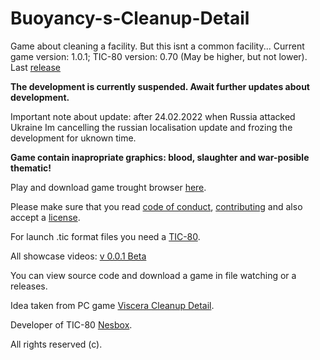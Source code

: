 # Buoyancy-s-Cleanup-Detail
Game about cleaning a facility. But this isnt a common facility...
Current game version: 1.0.1; TIC-80 version: 0.70 (May be higher, but not lower).
Last [release](https://github.com/BuoYancYdabl/Buoyancy-s-Cleanup-Detail/releases/tag/v.1.0.0-update)

**The development is currently suspended. Await further updates about development.**

Important note about update: after 24.02.2022 when Russia attacked Ukraine Im cancelling the russian localisation update and frozing the development for uknown time.

**Game contain inapropriate graphics: blood, slaughter and war-posible thematic!**

Play and download game trought browser [here](https://tic.computer/play?cart=879).

Please make sure that you read [code of conduct](https://github.com/BuoYancYdabl/Buoyancy-s-Cleanup-Detail/blob/master/CODE_OF_CONDUCT.md),
[contributing](https://github.com/BuoYancYdabl/Buoyancy-s-Cleanup-Detail/blob/master/CONTRIBUTING.md) and also accept a [license](https://github.com/BuoYancYdabl/Buoyancy-s-Cleanup-Detail/blob/master/LICENSE).

For launch .tic format files you need a [TIC-80](https://github.com/nesbox/TIC-80).

All showcase videos:
[v 0.0.1 Beta](https://youtu.be/to9oLA4Oyr8)

You can view source code and download a game in file watching or a releases.

Idea taken from PC game [Viscera Cleanup Detail](https://store.steampowered.com/app/246900/Viscera_Cleanup_Detail/).

Developer of TIC-80 [Nesbox](https://github.com/nesbox).

All rights reserved (c).
